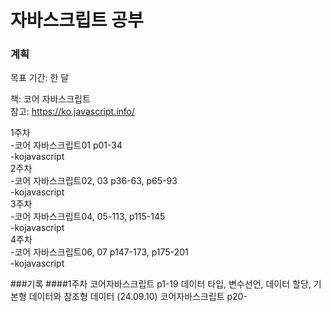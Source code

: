 # 자바스크립트 공부

### 계획
목표 기간: 한 달

책: 코어 자바스크립트  
참고: https://ko.javascript.info/

1주차   
-코어 자바스크립트01 p01-34    
-kojavascript  
2주차  
-코어 자바스크립트02, 03 p36-63, p65-93  
-kojavascript  
3주차  
-코어 자바스크립트04, 05-113, p115-145  
-kojavascript  
4주차  
-코어 자바스크립트06, 07 p147-173, p175-201  
-kojavascript  

###기록
####1주차
코어자바스크립트 p1-19 데이터 타입, 변수선언, 데이터 할당, 기본형 데이터와 참조형 데이터 (24.09.10)
코어자바스크립트 p20-
